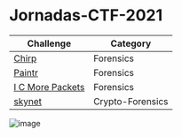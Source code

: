 # Jornadas-CTF-2021
| Challenge | Category | 
| ----------- | ----------- | 
| [Chirp](https://github.com/Stirring16/Jornadas-CTF-2021/blob/main/Forenscis/Chirp/readme.md) | Forensics | 
| [Paintr](https://github.com/Stirring16/Jornadas-CTF-2021/tree/main/Forenscis/Paintr) | Forensics | 
| [I C More Packets](https://github.com/Stirring16/Jornadas-CTF-2021/tree/main/Forenscis/I%20C%20More%20Packets) | Forensics | 
| [skynet](https://github.com/Stirring16/Jornadas-CTF-2021/tree/main/Forenscis/Skynet) | Crypto-Forensics | 

![image](https://user-images.githubusercontent.com/62060867/138397300-5e9fbac8-ff3b-4287-ae3f-4bc3c3004d67.png)
